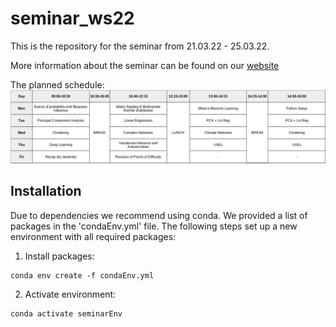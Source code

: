 # seminar_ws22

This is the repository for the seminar from 21.03.22 - 25.03.22.

More information about the seminar can be found on our [website](https://machineclimate.de/)

The planned schedule:
![fig2](img/schedule.png)

## Installation

Due to dependencies we recommend using conda. We provided a list of packages in the 
'condaEnv.yml' file. The following steps set up a new environment with all required packages:
1. Install packages: 
```
conda env create -f condaEnv.yml
```
2. Activate environment:
```
conda activate seminarEnv
```